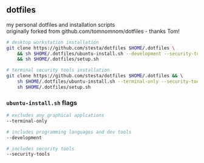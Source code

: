 dotfiles 
--------
 
my personal dotfiles and installation scripts  
originally forked from github.com/tomnomnom/dotfiles - thanks Tom!  

```bash
# desktop workstation installation
git clone https://github.com/stesta/dotfiles $HOME/.dotfiles \ 
    && sh $HOME/.dotfiles/ubuntu-install.sh --development --security-tools \ 
    && sh $HOME/.dotfiles/setup.sh
```

```bash
# terminal security tools installation
git clone https://github.com/stesta/dotfiles $HOME/.dotfiles && \ 
    sh $HOME/.dotfiles/ubuntu-install.sh --terminal-only --security-tools && \ 
    sh $HOME/.dotfiles/setup.sh
```


### `ubuntu-install.sh` flags
```bash
# excludes any graphical applcations 
--terminal-only

# includes programming languages and dev tools
--development

# includes security tools
--security-tools
```
